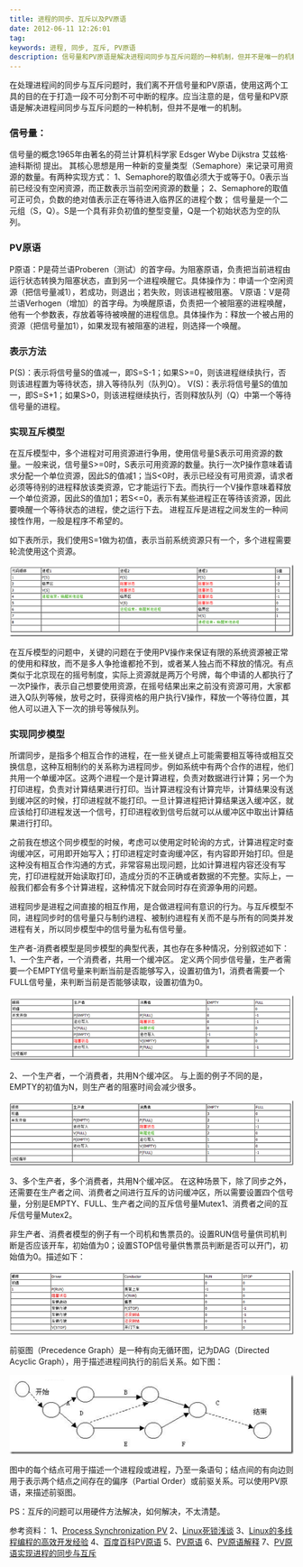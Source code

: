 ```yaml
---
title: 进程的同步、互斥以及PV原语
date: 2012-06-11 12:26:01
tag: 
keywords: 进程, 同步, 互斥, PV原语
description: 信号量和PV原语是解决进程间同步与互斥问题的一种机制，但并不是唯一的机制。
---
```


在处理进程间的同步与互斥问题时，我们离不开信号量和PV原语，使用这两个工具的目的在于打造一段不可分割不可中断的程序。应当注意的是，信号量和PV原语是解决进程间同步与互斥问题的一种机制，但并不是唯一的机制。

### **信号量：**
信号量的概念1965年由著名的荷兰计算机科学家 Edsger Wybe Dijkstra 艾兹格·迪科斯彻 提出。
其核心思想是用一种新的变量类型（Semaphore）来记录可用资源的数量。有两种实现方式：
1、Semaphore的取值必须大于或等于0。0表示当前已经没有空闲资源，而正数表示当前空闲资源的数量；
2、Semaphore的取值可正可负，负数的绝对值表示正在等待进入临界区的进程个数；
信号量是一个二元组（S，Q）。S是一个具有非负初值的整型变量，Q是一个初始状态为空的队列。

### **PV原语**
P原语：P是荷兰语Proberen（测试）的首字母。为阻塞原语，负责把当前进程由运行状态转换为阻塞状态，直到另一个进程唤醒它。具体操作为：申请一个空闲资源（把信号量减1），若成功，则退出；若失败，则该进程被阻塞。
V原语：V是荷兰语Verhogen（增加）的首字母。为唤醒原语，负责把一个被阻塞的进程唤醒，他有一个参数表，存放着等待被唤醒的进程信息。具体操作为：释放一个被占用的资源（把信号量加1），如果发现有被阻塞的进程，则选择一个唤醒。

### **表示方法**

P(S)：表示将信号量S的值减一，即S=S-1；如果S>=0，则该进程继续执行，否则该进程置为等待状态，排入等待队列（队列Q）。
V(S)：表示将信号量S的值加一，即S=S+1；如果S>0，则该进程继续执行，否则释放队列（Q）中第一个等待信号量的进程。

### **实现互斥模型**

在互斥模型中，多个进程对可用资源进行争用，使用信号量S表示可用资源的数量。一般来说，信号量S>=0时，S表示可用资源的数量。执行一次P操作意味着请求分配一个单位资源，因此S的值减1；当S<0时，表示已经没有可用资源，请求者必须等待别的进程释放该类资源，它才能运行下去。而执行一个V操作意味着释放一个单位资源，因此S的值加1；若S<=0，表示有某些进程正在等待该资源，因此要唤醒一个等待状态的进程，使之运行下去。
进程互斥是进程之间发生的一种间接性作用，一般是程序不希望的。

如下表所示，我们使用S=1做为初值，表示当前系统资源只有一个，多个进程需要轮流使用这个资源。

![](./20120611-process-communication/201206111225438357.png)

在互斥模型的问题中，关键的问题在于使用PV操作来保证有限的系统资源被正常的使用和释放，而不是多人争抢谁都抢不到，或者某人独占而不释放的情况。有点类似于北京现在的摇号制度，实际上资源就是两万个号牌，每个申请的人都执行了一次P操作，表示自己想要使用资源，在摇号结果出来之前没有资源可用，大家都进入Q队列等候，放号之时，获得资格的用户执行V操作，释放一个等待位置，其他人可以进入下一次的排号等候队列。

### **实现同步模型**

所谓同步，是指多个相互合作的进程，在一些关键点上可能需要相互等待或相互交换信息，这种互相制约的关系称为进程同步。例如系统中有两个合作的进程，他们共用一个单缓冲区。这两个进程一个是计算进程，负责对数据进行计算；另一个为打印进程，负责对计算结果进行打印。当计算进程没有计算完毕，计算结果没有送到缓冲区的时候，打印进程就不能打印。一旦计算进程把计算结果送入缓冲区，就应该给打印进程发送一个信号，打印进程收到信号后就可以从缓冲区中取出计算结果进行打印。

之前我在想这个同步模型的时候，考虑可以使用定时轮询的方式，计算进程定时查询缓冲区，可用即开始写入；打印进程定时查询缓冲区，有内容即开始打印。但是这种没有相互合作沟通的方式，非常容易出现问题，比如计算进程内容还没有写完，打印进程就开始读取打印，造成分页的不正确或者数据的不完整。实际上，一般我们都会有多个计算进程，这种情况下就会同时存在资源争用的问题。

进程同步是进程之间直接的相互作用，是合做进程间有意识的行为。与互斥模型不同，进程同步时的信号量只与制约进程、被制约进程有关而不是与所有的同类并发进程有关，所以同步模型中的信号量为私有信号量。

生产者-消费者模型是同步模型的典型代表，其也存在多种情况，分别叙述如下：
1、一个生产者，一个消费者，共用一个缓冲区。
定义两个同步信号量，生产者需要一个EMPTY信号量来判断当前是否能够写入，设置初值为1，消费者需要一个FULL信号量，来判断当前是否能够读取，设置初值为0。

![](./20120611-process-communication/201206111225436438.png)

2、一个生产者，一个消费者，共用N个缓冲区。
与上面的例子不同的是，EMPTY的初值为N，则生产者的阻塞时间会减少很多。

![](./20120611-process-communication/20120611122545158.png)

3、多个生产者，多个消费者，共用N个缓冲区。
在这种场景下，除了同步之外，还需要在生产者之间、消费者之间进行互斥的访问缓冲区，所以需要设置四个信号量，分别是EMPTY、FULL、生产者之间的互斥信号量Mutex1、消费者之间的互斥信号量Mutex2。

非生产者、消费者模型的例子有一个司机和售票员的。设置RUN信号量供司机判断是否应该开车，初始值为0；设置STOP信号量供售票员判断是否可以开门，初始值为0。描述如下：

![](./20120611-process-communication/201206111225457716.png)

前驱图（Precedence Graph）是一种有向无循环图，记为DAG（Directed Acyclic Graph），用于描述进程间执行的前后关系。如下图：

![](./20120611-process-communication/201206111225495047.png)

图中的每个结点可用于描述一个进程段或进程，乃至一条语句；结点间的有向边则用于表示两个结点之间存在的偏序（Partial Order）或前驱关系。可以使用PV原语，来描述前驱图。

PS：互斥的问题可以用硬件方法解决，如何解决，不太清楚。

参考资料：
1、[Process Synchronization PV](http://blog.csdn.net/navorse/article/details/5108650)
2、[Linux死锁浅谈](http://wenku.baidu.com/view/322fa727ccbff121dd368389.html)
3、[Linux的多线程编程的高效开发经验](http://www.ibm.com/developerworks/cn/linux/l-cn-mthreadps/index.html)
4、[百度百科PV原语](http://baike.baidu.com/view/809762.htm)
5、[PV原语](http://wenku.baidu.com/view/d75cd2294b73f242336c5f26.html)
6、[PV原语解释](http://blog.csdn.net/ljob2006/article/details/4735098)
7、[PV原语实现进程的同步与互斥](http://www.doc88.com/p-90893801430.html)